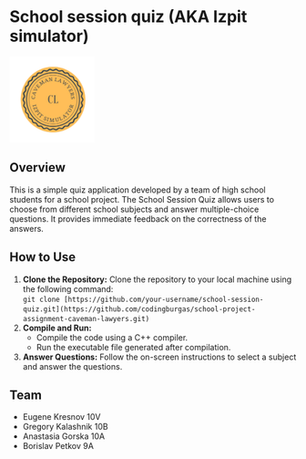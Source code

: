 <!DOCTYPE html>
<html lang="en">
<head>
    <meta charset="UTF-8">
</head>
<body>

<h1>School session quiz (AKA Izpit simulator)</h1>
<img src="https://github.com/codingburgas/school-project-assignment-caveman-lawyers/blob/main/logoCavemanLawyers.png" width="150px" height="150px">
<h2>Overview</h2>
<p>This is a simple quiz application developed by a team of high school students for a school project.
The School Session Quiz allows users to choose from different school subjects and answer multiple-choice questions. It provides immediate feedback on the correctness of the answers.</p>

<h2>How to Use</h2>
<ol>
    <li><strong>Clone the Repository:</strong> Clone the repository to your local machine using the following command:
        <br><code>git clone [https://github.com/your-username/school-session-quiz.git](https://github.com/codingburgas/school-project-assignment-caveman-lawyers.git)</code>
    </li>
    <li><strong>Compile and Run:</strong>
        <ul>
            <li>Compile the code using a C++ compiler.</li>
            <li>Run the executable file generated after compilation.</li>
        </ul>
    </li>
    <li><strong>Answer Questions:</strong> Follow the on-screen instructions to select a subject and answer the questions.</li>
</ol>

<h2>Team</h2>
<ul>
    <li>Eugene Kresnov 10V</li>
    <li>Gregory Kalashnik 10B</li>
    <li>Anastasia Gorska 10A</li>
    <li>Borislav Petkov 9A</li>
</ul>

</body>
</html>
